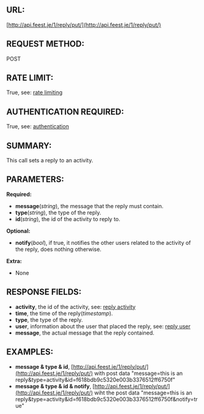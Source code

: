 URL:
----
[http://api.feest.je/1/reply/put/](http://api.feest.je/1/reply/put/)

REQUEST METHOD:
---------------
POST

RATE LIMIT:
-----------
True, see: [rate limiting](parts/rate-limiting.md)

AUTHENTICATION REQUIRED:
------------------------
True, see: [authentication](parts/authentication.md)

SUMMARY:
--------
This call sets a reply to an activity.

PARAMETERS:
-----------

**Required:**

 - **message**(*string*), the message that the reply must contain.
 - **type**(*string*), the type of the reply.
 - **id**(*string*), the id of the activity to reply to.

**Optional:**

 - **notify**(*bool*), if true, it notifies the other users related to the activity of the reply, does nothing otherwise.

**Extra:**

 - None

RESPONSE FIELDS:
---------------- 
 - **activity**, the id of the activity, see: [reply activity](<link naar activity pagina>)
 - **time**, the time of the reply(*timestamp*).
 - **type**, the type of the reply.
 - **user**, information about the user that placed the reply, see: [reply user](parts/user.md)
 - **message**, the actual message that the reply contained.

EXAMPLES:
---------
 - **message & type & id**, [http://api.feest.je/1/reply/put/](http://api.feest.je/1/reply/put/) with post data "message=this is an reply&type=activity&id=f618bdb9c5320e003b3376512ff6750f"
 - **message & type & id & notify**, [http://api.feest.je/1/reply/put/](http://api.feest.je/1/reply/put/) wiht the post data "message=this is an reply&type=activity&id=f618bdb9c5320e003b3376512ff6750f&notify=true"